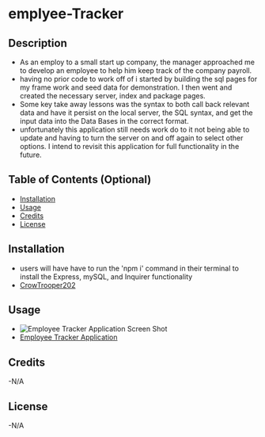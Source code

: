 # emplyee-Tracker

## Description

- As an employ to a small start up company, the manager approached me to develop an employee to help him keep track of the company payroll.
- having no prior code to work off of i started by building the sql pages for my frame work and seed data for demonstration. I then went and created the necessary server, index and package pages.
- Some key take away lessons was the syntax to both call back relevant data and have it persist on the local server, the SQL syntax, and get the input data into the Data Bases in the correct format. 
- unfortunately this application still needs work do to it not being able to update and having to turn the server on and off again to select other options. I intend to revisit this application for full functionality in the future.

## Table of Contents (Optional)


- [Installation](#installation)
- [Usage](#usage)
- [Credits](#credits)
- [License](#license)


## Installation

- users will have have to run the 'npm i' command in their terminal to install the Express, mySQL, and Inquirer functionality
- [CrowTrooper202](https://github.com/CrowTrooper202/emplyee-Tracker)

## Usage

- ![Employee Tracker Application Screen Shot](./public/assets/pics/Note_taker.PNG)
- [Employee Tracker Application](https://quiet-inlet-16002.herokuapp.com/)


## Credits

-N/A

## License

-N/A